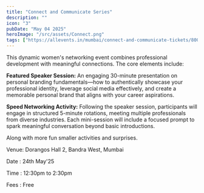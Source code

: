 ```yaml
---
title: "Connect and Communicate Series"
description: ""
icon: "3"
pubDate: "May 04 2025"
heroImage: "/src/assets/Connect.png"
tags: ["https://allevents.in/mumbai/connect-and-communicate-tickets/80002349111495?ref=smdl"]
---
```


This dynamic women's networking event combines professional development with meaningful connections. The core elements include:

<b>Featured Speaker Session:</b> An engaging 30-minute presentation on personal branding fundamentals—how to authentically showcase your professional identity, leverage social media effectively, and create a memorable personal brand that aligns with your career aspirations.

<b>Speed Networking Activity:</b> Following the speaker session, participants will engage in structured 5-minute rotations, meeting multiple professionals from diverse industries. Each mini-session will include a focused prompt to spark meaningful conversation beyond basic introductions.

Along with more fun smaller activities and surprises.

Venue: Dorangos Hall 2, Bandra West, Mumbai

Date : 24th May'25

Time : 12:30pm to 2:30pm

Fees : Free
